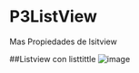 # P3ListView
Mas Propiedades de lsitview

##Listview con listtittle
![image](https://github.com/user-attachments/assets/d00b3c9e-8493-43a5-b0df-5f157a2a2748)
